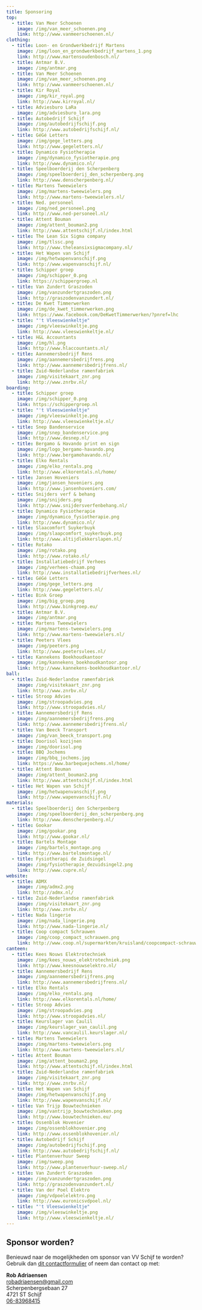 ```yaml
---
title: Sponsoring
top:
  - title: Van Meer Schoenen
    image: /img/van_meer_schoenen.png
    link: http://www.vanmeerschoenen.nl/
clothing:
  - title: Loon- en Grondwerkbedrijf Martens
    image: /img/loon_en_grondwerkbedrijf_martens_1.png
    link: http://www.martensoudenbosch.nl/
  - title: Antmar B.V.
    image: /img/antmar.png
  - title: Van Meer Schoenen
    image: /img/van_meer_schoenen.png
    link: http://www.vanmeerschoenen.nl/
  - title: Kir Royal
    image: /img/kir_royal.png
    link: http://www.kirroyal.nl/
  - title: Adviesburo LaRa
    image: /img/adviesburo_lara.png
  - title: Autobedrijf Schijf
    image: /img/autobedrijfschijf.png
    link: http://www.autobedrijfschijf.nl/
  - title: GéGé Letters
    image: /img/gege_letters.png
    link: http://www.gegeletters.nl/
  - title: Dynamico Fysiotherapie
    image: /img/dynamico_fysiotherapie.png
    link: http://www.dynamico.nl/
  - title: Speelboerderij den Scherpenberg
    image: /img/speelboerderij_den_scherpenberg.png
    link: http://www.denscherpenberg.nl/
  - title: Martens Tweewielers
    image: /img/martens-tweewielers.png
    link: http://www.martens-tweewielers.nl/
  - title: Ned. personeel
    image: /img/ned_personeel.png
    link: http://www.ned-personeel.nl/
  - title: Attent Bouman
    image: /img/attent_bouman2.png
    link: http://www.attentschijf.nl/index.html
  - title: The Lean Six Sigma company
    image: /img/tlssc.png
    link: http://www.theleansixsigmacompany.nl/
  - title: Het Wapen van Schijf
    image: /img/hetwapenvanschijf.png
    link: http://www.wapenvanschijf.nl/
  - title: Schipper groep
    image: /img/schipper_0.png
    link: https://schippergroep.nl
  - title: Van Zundert Graszoden
    image: /img/vanzundertgraszoden.png
    link: http://graszodenvanzundert.nl/
  - title: De Kwet Timmerwerken
    image: /img/de_kwet_timmerwerken.png
    link: https://www.facebook.com/DeKwetTimmerwerken/?pnref=lhc
  - title: "'t Vleeswienkeltje"
    image: /img/vleeswinkeltje.png
    link: http://www.vleeswienkeltje.nl/
  - title: H&L Accountants
    image: /img/hl.png
    link: http://www.hlaccountants.nl/
  - title: Aannemersbedrijf Rens
    image: /img/aannemersbedrijfrens.png
    link: http://www.aannemersbedrijfrens.nl/
  - title: Zuid-Nederlandse ramenfabriek
    image: /img/visitekaart_znr.png
    link: http://www.znrbv.nl/
boarding:
  - title: Schipper groep
    image: /img/schipper_0.png
    link: https://schippergroep.nl
  - title: "'t Vleeswienkeltje"
    image: /img/vleeswinkeltje.png
    link: http://www.vleeswienkeltje.nl/
  - title: Snep Bandenservice
    image: /img/snep_bandenservice.png
    link: http://www.desnep.nl/
  - title: Bergamo & Havando print en sign
    image: /img/logo_bergamo-havando.png
    link: http://www.bergamohavando.nl/
  - title: Elko Rentals
    image: /img/elko_rentals.png
    link: http://www.elkorentals.nl/home/
  - title: Jansen Hoveniers
    image: /img/jansen_hoveniers.png
    link: http://www.jansenhoveniers.com/
  - title: Snijders verf & behang
    image: /img/snijders.png
    link: http://www.snijdersverfenbehang.nl/
  - title: Dynamico Fysiotherapie
    image: /img/dynamico_fysiotherapie.png
    link: http://www.dynamico.nl/
  - title: Slaacomfort Suykerbuyk
    image: /img/slaapcomfort_suykerbuyk.png
    link: http://www.altijdlekkerslapen.nl/
  - title: Rotako
    image: /img/rotako.png
    link: http://www.rotako.nl/
  - title: Installatiebedrijf Verhees
    image: /img/verhees-chaam.png
    link: http://www.installatiebedrijfverhees.nl/
  - title: GéGé Letters
    image: /img/gege_letters.png
    link: http://www.gegeletters.nl/
  - title: Bink Groep
    image: /img/big_groep.png
    link: http://www.binkgroep.eu/
  - title: Antmar B.V.
    image: /img/antmar.png
  - title: Martens Tweewielers
    image: /img/martens-tweewielers.png
    link: http://www.martens-tweewielers.nl/
  - title: Peeters Vlees
    image: /img/peeters.png
    link: http://www.peetersvlees.nl/
  - title: Kannekens Boekhoudkantoor
    image: /img/kannekens_boekhoudkantoor.png
    link: http://www.kannekens-boekhoudkantoor.nl/
ball:
  - title: Zuid-Nederlandse ramenfabriek
    image: /img/visitekaart_znr.png
    link: http://www.znrbv.nl/
  - title: Stroop Advies
    image: /img/stroopadvies.png
    link: http://www.stroopadvies.nl/
  - title: Aannemersbedrijf Rens
    image: /img/aannemersbedrijfrens.png
    link: http://www.aannemersbedrijfrens.nl/
  - title: Van Beeck Transport
    image: /img/van_beeck_transport.png
  - title: Doorisol kozijnen
    image: /img/doorisol.png
  - title: BBQ Jochems
    image: /img/bbq_jochems.jpg
    link: https://www.barbequejochems.nl/home/
  - title: Attent Bouman
    image: /img/attent_bouman2.png
    link: http://www.attentschijf.nl/index.html
  - title: Het Wapen van Schijf
    image: /img/hetwapenvanschijf.png
    link: http://www.wapenvanschijf.nl/
materials:
  - title: Speelboerderij den Scherpenberg
    image: /img/speelboerderij_den_scherpenberg.png
    link: http://www.denscherpenberg.nl/
  - title: Gookar
    image: /img/gookar.png
    link: http://www.gookar.nl/
  - title: Bartels Montage
    image: /img/bartels_montage.png
    link: http://www.bartelsmontage.nl/
  - title: Fysiotherapi de Zuidsingel
    image: /img/fysiotherapie_dezuidsingel2.png
    link: http://www.cupre.nl/
website:
  - title: ADMX
    image: /img/admx2.png
    link: http://admx.nl/
  - title: Zuid-Nederlandse ramenfabriek
    image: /img/visitekaart_znr.png
    link: http://www.znrbv.nl/
  - title: Nada lingerie
    image: /img/nada_lingerie.png
    link: http://www.nada-lingerie.nl/
  - title: Coop compact Schrauwen
    image: /img/coop_compact_schrauwen.png
    link: http://www.coop.nl/supermarkten/kruisland/coopcompact-schrauwen-/
canteen:
  - title: Kees Nouws Elektrotechniek
    image: /img/kees_nouws_elektrotechniek.png
    link: http://www.keesnouwselektro.nl/
  - title: Aannemersbedrijf Rens
    image: /img/aannemersbedrijfrens.png
    link: http://www.aannemersbedrijfrens.nl/
  - title: Elko Rentals
    image: /img/elko_rentals.png
    link: http://www.elkorentals.nl/home/
  - title: Stroop Advies
    image: /img/stroopadvies.png
    link: http://www.stroopadvies.nl/
  - title: Keurslager van Caulil
    image: /img/keurslager_van_caulil.png
    link: http://www.vancaulil.keurslager.nl/
  - title: Martens Tweewielers
    image: /img/martens-tweewielers.png
    link: http://www.martens-tweewielers.nl/
  - title: Attent Bouman
    image: /img/attent_bouman2.png
    link: http://www.attentschijf.nl/index.html
  - title: Zuid-Nederlandse ramenfabriek
    image: /img/visitekaart_znr.png
    link: http://www.znrbv.nl/
  - title: Het Wapen van Schijf
    image: /img/hetwapenvanschijf.png
    link: http://www.wapenvanschijf.nl/
  - title: Van Trijp Bouwtechnieken
    image: /img/vantrijp_bouwtechnieken.png
    link: http://www.bouwtechnieken.eu/
  - title: Ossenblok Hovenier
    image: /img/ossenblokhovenier.png
    link: http://www.ossenblokhovenier.nl/
  - title: Autobedrijf Schijf
    image: /img/autobedrijfschijf.png
    link: http://www.autobedrijfschijf.nl/
  - title: Plantenverhuur Sweep
    image: /img/sweep.png
    link: http://www.plantenverhuur-sweep.nl/
  - title: Van Zundert Graszoden
    image: /img/vanzundertgraszoden.png
    link: http://graszodenvanzundert.nl/
  - title: Van der Poel Elektro
    image: /img/vdpoelelektro.png
    link: http://www.euronicsvdpoel.nl/
  - title: "'t Vleeswienkeltje"
    image: /img/vleeswinkeltje.png
    link: http://www.vleeswienkeltje.nl/
---
```

## Sponsor worden?
Benieuwd naar de mogelijkheden om sponsor van VV Schijf te worden? Gebruik dan [dit contactformulier](#form) of neem dan contact op met:

**Rob Adriaensen**\
[robadriaensen@gmail.com](mailto:robadriaensen@gmail.com)\
Scherpenbergsebaan 27\
4721 ST Schijf\
[06-83968415](tel:+31683968415)
